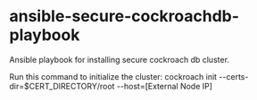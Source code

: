 # ansible-secure-cockroachdb-playbook
Ansible playbook for installing secure cockroach db cluster. 


Run this command to initialize the cluster:
cockroach init --certs-dir=$CERT_DIRECTORY/root --host=[External Node IP]

